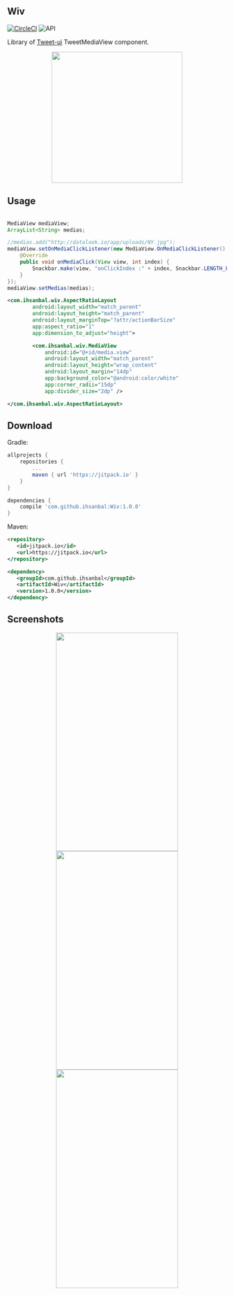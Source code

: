 Wiv
--------

[![CircleCI](https://circleci.com/gh/ihsanbal/Wiv/tree/master.svg?style=svg)](https://circleci.com/gh/ihsanbal/Wiv/tree/master)
![API](https://img.shields.io/badge/API-16%2B-brightgreen.svg?style=square)

Library of [Tweet-ui](https://docs.fabric.io/android/twitter/tweet-ui.html) TweetMediaView component.

<p align="center">
    <img src="https://github.com/ihsanbal/Wiv/blob/master/resources/logo.jpg" width="300" height="300"/>
</p>

Usage
--------

```java

MediaView mediaView;
ArrayList<String> medias;

//medias.add("http://datalook.io/app/uploads/NY.jpg");
mediaView.setOnMediaClickListener(new MediaView.OnMediaClickListener() {
    @Override
    public void onMediaClick(View view, int index) {
        Snackbar.make(view, "onClickIndex :" + index, Snackbar.LENGTH_LONG).show();
    }
});
mediaView.setMedias(medias);
```

```xml
<com.ihsanbal.wiv.AspectRatioLayout
        android:layout_width="match_parent"
        android:layout_height="match_parent"
        android:layout_marginTop="?attr/actionBarSize"
        app:aspect_ratio="1"
        app:dimension_to_adjust="height">

        <com.ihsanbal.wiv.MediaView
            android:id="@+id/media.view"
            android:layout_width="match_parent"
            android:layout_height="wrap_content"
            android:layout_margin="14dp"
            app:background_color="@android:color/white"
            app:corner_radii="15dp"
            app:divider_size="2dp" />

</com.ihsanbal.wiv.AspectRatioLayout>
```

Download
--------

Gradle:
```groovy
allprojects {
	repositories {
		...
		maven { url 'https://jitpack.io' }
	}
}

dependencies {
	compile 'com.github.ihsanbal:Wiv:1.0.0'
}
```

Maven:
```xml
<repository>
   <id>jitpack.io</id>
   <url>https://jitpack.io</url>
</repository>

<dependency>
   <groupId>com.github.ihsanbal</groupId>
   <artifactId>Wiv</artifactId>
   <version>1.0.0</version>
</dependency>
```

Screenshots
--------

<p align="center">
    <img src="https://github.com/ihsanbal/Wiv/blob/master/resources/device-2017-05-31-144323.png" width="280" height="500"/>
    <img src="https://github.com/ihsanbal/Wiv/blob/master/resources/device-2017-05-31-144237.png" width="280" height="500"/>
    <img src="https://github.com/ihsanbal/Wiv/blob/master/resources/device-2017-05-31-144107.png" width="280" height="500"/>
</p>

